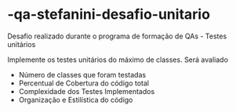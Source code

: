 # -qa-stefanini-desafio-unitario
Desafio realizado durante o programa de formação de QAs - Testes unitários

Implemente os testes unitários do máximo de classes. Será avaliado
 - Número de classes que foram testadas
 - Percentual de Cobertura do código total
 - Complexidade dos Testes Implementados
- Organização e Estilística do código
